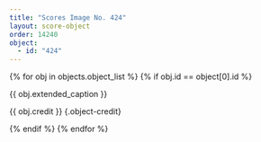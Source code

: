 ```yaml
---
title: "Scores Image No. 424"
layout: score-object
order: 14240
object:
  - id: "424"
---
```


{% for obj in objects.object_list %}
{% if obj.id == object[0].id %}

{{ obj.extended_caption }}

{{ obj.credit }} {.object-credit}

{% endif %}
{% endfor %}
